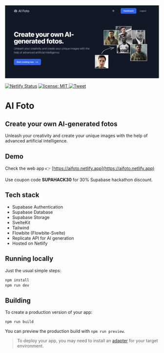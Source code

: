 ![Screenshot](./screenshot.png)

[![Netlify Status](https://api.netlify.com/api/v1/badges/8831d402-d51a-45e7-b86a-c6c953156a16/deploy-status)](https://app.netlify.com/sites/aifoto/deploys) <a href="https://opensource.org/licenses/MIT"><img src="https://img.shields.io/badge/license-MIT-blue.svg" alt="license: MIT"> [![Tweet](https://img.shields.io/twitter/url/http/shields.io.svg?style=social)](https://twitter.com/intent/tweet?text=Create%20your%20own%20AI-generated%20fotos&url=https://aifoto.netlify.app&hashtags=aifoto)

# AI Foto

## Create your own AI-generated fotos

Unleash your creativity and create your unique images with the help of advanced artificial intelligence.

## Demo

Check the web app 👉
[https://aifoto.netlify.app](https://aifoto.netlify.app)

Use coupon code **SUPAHACK30** for 30% Supabase hackathon discount.

## Tech stack

- Supabase Authentication
- Supabase Database
- Supabase Storage
- SvelteKit
- Tailwind
- Flowbite (Flowbite-Svelte)
- Replicate API for AI generation
- Hosted on Netlify

## Running locally

Just the usual simple steps:

```bash
npm install
npm run dev
```

## Building

To create a production version of your app:

```bash
npm run build
```

You can preview the production build with `npm run preview`.

> To deploy your app, you may need to install an [adapter](https://kit.svelte.dev/docs/adapters) for your target environment.
